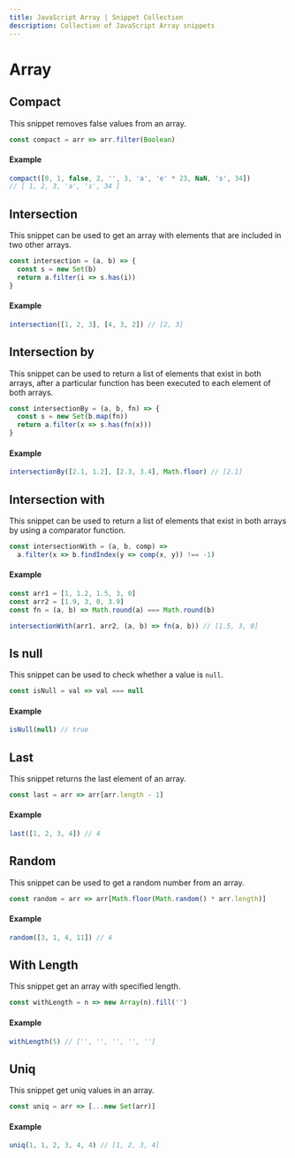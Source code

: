 ```yaml
---
title: JavaScript Array | Snippet Collection
description: Collection of JavaScript Array snippets
---
```


# Array

## Compact

This snippet removes false values from an array.

```js
const compact = arr => arr.filter(Boolean)
```

#### Example

```js
compact([0, 1, false, 2, '', 3, 'a', 'e' * 23, NaN, 's', 34])
// [ 1, 2, 3, 'a', 's', 34 ]
```

## Intersection

This snippet can be used to get an array with elements that are included in two other arrays.

```js
const intersection = (a, b) => {
  const s = new Set(b)
  return a.filter(i => s.has(i))
}
```

#### Example

```js
intersection([1, 2, 3], [4, 3, 2]) // [2, 3]
```

## Intersection by

This snippet can be used to return a list of elements that exist in both arrays, after a particular function has been executed to each element of both arrays.

```js
const intersectionBy = (a, b, fn) => {
  const s = new Set(b.map(fn))
  return a.filter(x => s.has(fn(x)))
}
```

#### Example

```js
intersectionBy([2.1, 1.2], [2.3, 3.4], Math.floor) // [2.1]
```

## Intersection with

This snippet can be used to return a list of elements that exist in both arrays by using a comparator function.

```js
const intersectionWith = (a, b, comp) =>
  a.filter(x => b.findIndex(y => comp(x, y)) !== -1)
```

#### Example

```js
const arr1 = [1, 1.2, 1.5, 3, 0]
const arr2 = [1.9, 3, 0, 3.9]
const fn = (a, b) => Math.round(a) === Math.round(b)

intersectionWith(arr1, arr2, (a, b) => fn(a, b)) // [1.5, 3, 0]
```

## Is null

This snippet can be used to check whether a value is `null`.

```js
const isNull = val => val === null
```

#### Example

```js
isNull(null) // true
```

## Last

This snippet returns the last element of an array.

```js
const last = arr => arr[arr.length - 1]
```

#### Example

```js
last([1, 2, 3, 4]) // 4
```

## Random

This snippet can be used to get a random number from an array.

```js
const random = arr => arr[Math.floor(Math.random() * arr.length)]
```

#### Example

```js
random([3, 1, 4, 11]) // 4
```

## With Length

This snippet get an array with specified length.

```js
const withLength = n => new Array(n).fill('')
```

#### Example

```js
withLength(5) // ['', '', '', '', '']
```

## Uniq

This snippet get uniq values in an array.

```js
const uniq = arr => [...new Set(arr)]
```

#### Example

```js
uniq(1, 1, 2, 3, 4, 4) // [1, 2, 3, 4]
```
